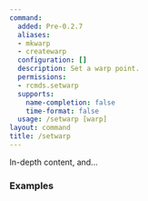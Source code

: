 ```yaml
---
command:
  added: Pre-0.2.7
  aliases:
  - mkwarp
  - createwarp
  configuration: []
  description: Set a warp point.
  permissions:
  - rcmds.setwarp
  supports:
    name-completion: false
    time-format: false
  usage: /setwarp [warp]
layout: command
title: /setwarp
---
```


In-depth content, and...

### Examples



